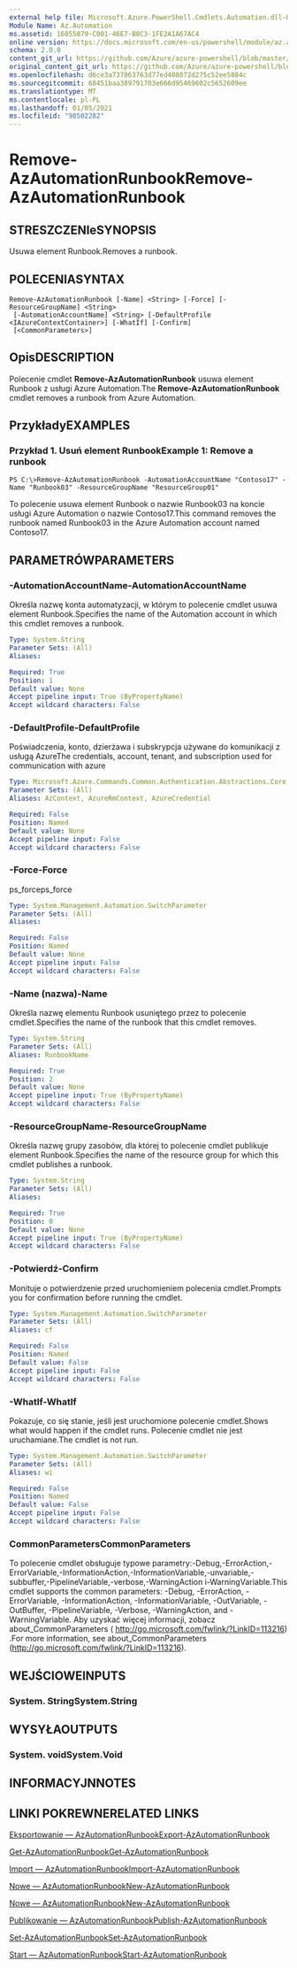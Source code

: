 ```yaml
---
external help file: Microsoft.Azure.PowerShell.Cmdlets.Automation.dll-Help.xml
Module Name: Az.Automation
ms.assetid: 16055879-C001-46E7-B8C3-1FE2A1A67AC4
online version: https://docs.microsoft.com/en-us/powershell/module/az.automation/remove-azautomationrunbook
schema: 2.0.0
content_git_url: https://github.com/Azure/azure-powershell/blob/master/src/Automation/Automation/help/Remove-AzAutomationRunbook.md
original_content_git_url: https://github.com/Azure/azure-powershell/blob/master/src/Automation/Automation/help/Remove-AzAutomationRunbook.md
ms.openlocfilehash: d6ce3a737063763d77ed408072d275c52ee5884c
ms.sourcegitcommit: 68451baa389791703e666d95469602c5652609ee
ms.translationtype: MT
ms.contentlocale: pl-PL
ms.lasthandoff: 01/05/2021
ms.locfileid: "98502282"
---
```

# <span data-ttu-id="75e32-101">Remove-AzAutomationRunbook</span><span class="sxs-lookup"><span data-stu-id="75e32-101">Remove-AzAutomationRunbook</span></span>

## <span data-ttu-id="75e32-102">STRESZCZENIe</span><span class="sxs-lookup"><span data-stu-id="75e32-102">SYNOPSIS</span></span>
<span data-ttu-id="75e32-103">Usuwa element Runbook.</span><span class="sxs-lookup"><span data-stu-id="75e32-103">Removes a runbook.</span></span>

## <span data-ttu-id="75e32-104">POLECENIA</span><span class="sxs-lookup"><span data-stu-id="75e32-104">SYNTAX</span></span>

```
Remove-AzAutomationRunbook [-Name] <String> [-Force] [-ResourceGroupName] <String>
 [-AutomationAccountName] <String> [-DefaultProfile <IAzureContextContainer>] [-WhatIf] [-Confirm]
 [<CommonParameters>]
```

## <span data-ttu-id="75e32-105">Opis</span><span class="sxs-lookup"><span data-stu-id="75e32-105">DESCRIPTION</span></span>
<span data-ttu-id="75e32-106">Polecenie cmdlet **Remove-AzAutomationRunbook** usuwa element Runbook z usługi Azure Automation.</span><span class="sxs-lookup"><span data-stu-id="75e32-106">The **Remove-AzAutomationRunbook** cmdlet removes a runbook from Azure Automation.</span></span>

## <span data-ttu-id="75e32-107">Przykłady</span><span class="sxs-lookup"><span data-stu-id="75e32-107">EXAMPLES</span></span>

### <span data-ttu-id="75e32-108">Przykład 1. Usuń element Runbook</span><span class="sxs-lookup"><span data-stu-id="75e32-108">Example 1: Remove a runbook</span></span>
```
PS C:\>Remove-AzAutomationRunbook -AutomationAccountName "Contoso17" -Name "Runbook03" -ResourceGroupName "ResourceGroup01"
```

<span data-ttu-id="75e32-109">To polecenie usuwa element Runbook o nazwie Runbook03 na koncie usługi Azure Automation o nazwie Contoso17.</span><span class="sxs-lookup"><span data-stu-id="75e32-109">This command removes the runbook named Runbook03 in the Azure Automation account named Contoso17.</span></span>

## <span data-ttu-id="75e32-110">PARAMETRÓW</span><span class="sxs-lookup"><span data-stu-id="75e32-110">PARAMETERS</span></span>

### <span data-ttu-id="75e32-111">-AutomationAccountName</span><span class="sxs-lookup"><span data-stu-id="75e32-111">-AutomationAccountName</span></span>
<span data-ttu-id="75e32-112">Określa nazwę konta automatyzacji, w którym to polecenie cmdlet usuwa element Runbook.</span><span class="sxs-lookup"><span data-stu-id="75e32-112">Specifies the name of the Automation account in which this cmdlet removes a runbook.</span></span>

```yaml
Type: System.String
Parameter Sets: (All)
Aliases:

Required: True
Position: 1
Default value: None
Accept pipeline input: True (ByPropertyName)
Accept wildcard characters: False
```

### <span data-ttu-id="75e32-113">-DefaultProfile</span><span class="sxs-lookup"><span data-stu-id="75e32-113">-DefaultProfile</span></span>
<span data-ttu-id="75e32-114">Poświadczenia, konto, dzierżawa i subskrypcja używane do komunikacji z usługą Azure</span><span class="sxs-lookup"><span data-stu-id="75e32-114">The credentials, account, tenant, and subscription used for communication with azure</span></span>

```yaml
Type: Microsoft.Azure.Commands.Common.Authentication.Abstractions.Core.IAzureContextContainer
Parameter Sets: (All)
Aliases: AzContext, AzureRmContext, AzureCredential

Required: False
Position: Named
Default value: None
Accept pipeline input: False
Accept wildcard characters: False
```

### <span data-ttu-id="75e32-115">-Force</span><span class="sxs-lookup"><span data-stu-id="75e32-115">-Force</span></span>
<span data-ttu-id="75e32-116">ps_force</span><span class="sxs-lookup"><span data-stu-id="75e32-116">ps_force</span></span>

```yaml
Type: System.Management.Automation.SwitchParameter
Parameter Sets: (All)
Aliases:

Required: False
Position: Named
Default value: None
Accept pipeline input: False
Accept wildcard characters: False
```

### <span data-ttu-id="75e32-117">-Name (nazwa)</span><span class="sxs-lookup"><span data-stu-id="75e32-117">-Name</span></span>
<span data-ttu-id="75e32-118">Określa nazwę elementu Runbook usuniętego przez to polecenie cmdlet.</span><span class="sxs-lookup"><span data-stu-id="75e32-118">Specifies the name of the runbook that this cmdlet removes.</span></span>

```yaml
Type: System.String
Parameter Sets: (All)
Aliases: RunbookName

Required: True
Position: 2
Default value: None
Accept pipeline input: True (ByPropertyName)
Accept wildcard characters: False
```

### <span data-ttu-id="75e32-119">-ResourceGroupName</span><span class="sxs-lookup"><span data-stu-id="75e32-119">-ResourceGroupName</span></span>
<span data-ttu-id="75e32-120">Określa nazwę grupy zasobów, dla której to polecenie cmdlet publikuje element Runbook.</span><span class="sxs-lookup"><span data-stu-id="75e32-120">Specifies the name of the resource group for which this cmdlet publishes a runbook.</span></span>

```yaml
Type: System.String
Parameter Sets: (All)
Aliases:

Required: True
Position: 0
Default value: None
Accept pipeline input: True (ByPropertyName)
Accept wildcard characters: False
```

### <span data-ttu-id="75e32-121">-Potwierdź</span><span class="sxs-lookup"><span data-stu-id="75e32-121">-Confirm</span></span>
<span data-ttu-id="75e32-122">Monituje o potwierdzenie przed uruchomieniem polecenia cmdlet.</span><span class="sxs-lookup"><span data-stu-id="75e32-122">Prompts you for confirmation before running the cmdlet.</span></span>

```yaml
Type: System.Management.Automation.SwitchParameter
Parameter Sets: (All)
Aliases: cf

Required: False
Position: Named
Default value: False
Accept pipeline input: False
Accept wildcard characters: False
```

### <span data-ttu-id="75e32-123">-WhatIf</span><span class="sxs-lookup"><span data-stu-id="75e32-123">-WhatIf</span></span>
<span data-ttu-id="75e32-124">Pokazuje, co się stanie, jeśli jest uruchomione polecenie cmdlet.</span><span class="sxs-lookup"><span data-stu-id="75e32-124">Shows what would happen if the cmdlet runs.</span></span>
<span data-ttu-id="75e32-125">Polecenie cmdlet nie jest uruchamiane.</span><span class="sxs-lookup"><span data-stu-id="75e32-125">The cmdlet is not run.</span></span>

```yaml
Type: System.Management.Automation.SwitchParameter
Parameter Sets: (All)
Aliases: wi

Required: False
Position: Named
Default value: False
Accept pipeline input: False
Accept wildcard characters: False
```

### <span data-ttu-id="75e32-126">CommonParameters</span><span class="sxs-lookup"><span data-stu-id="75e32-126">CommonParameters</span></span>
<span data-ttu-id="75e32-127">To polecenie cmdlet obsługuje typowe parametry:-Debug,-ErrorAction,-ErrorVariable,-InformationAction,-InformationVariable,-unvariable,-subbuffer,-PipelineVariable,-verbose,-WarningAction i-WarningVariable.</span><span class="sxs-lookup"><span data-stu-id="75e32-127">This cmdlet supports the common parameters: -Debug, -ErrorAction, -ErrorVariable, -InformationAction, -InformationVariable, -OutVariable, -OutBuffer, -PipelineVariable, -Verbose, -WarningAction, and -WarningVariable.</span></span> <span data-ttu-id="75e32-128">Aby uzyskać więcej informacji, zobacz about_CommonParameters ( http://go.microsoft.com/fwlink/?LinkID=113216) .</span><span class="sxs-lookup"><span data-stu-id="75e32-128">For more information, see about_CommonParameters (http://go.microsoft.com/fwlink/?LinkID=113216).</span></span>

## <span data-ttu-id="75e32-129">WEJŚCIOWE</span><span class="sxs-lookup"><span data-stu-id="75e32-129">INPUTS</span></span>

### <span data-ttu-id="75e32-130">System. String</span><span class="sxs-lookup"><span data-stu-id="75e32-130">System.String</span></span>

## <span data-ttu-id="75e32-131">WYSYŁA</span><span class="sxs-lookup"><span data-stu-id="75e32-131">OUTPUTS</span></span>

### <span data-ttu-id="75e32-132">System. void</span><span class="sxs-lookup"><span data-stu-id="75e32-132">System.Void</span></span>

## <span data-ttu-id="75e32-133">INFORMACYJN</span><span class="sxs-lookup"><span data-stu-id="75e32-133">NOTES</span></span>

## <span data-ttu-id="75e32-134">LINKI POKREWNE</span><span class="sxs-lookup"><span data-stu-id="75e32-134">RELATED LINKS</span></span>

[<span data-ttu-id="75e32-135">Eksportowanie — AzAutomationRunbook</span><span class="sxs-lookup"><span data-stu-id="75e32-135">Export-AzAutomationRunbook</span></span>](./Export-AzAutomationRunbook.md)

[<span data-ttu-id="75e32-136">Get-AzAutomationRunbook</span><span class="sxs-lookup"><span data-stu-id="75e32-136">Get-AzAutomationRunbook</span></span>](./Get-AzAutomationRunbook.md)

[<span data-ttu-id="75e32-137">Import — AzAutomationRunbook</span><span class="sxs-lookup"><span data-stu-id="75e32-137">Import-AzAutomationRunbook</span></span>](./Import-AzAutomationRunbook.md)

[<span data-ttu-id="75e32-138">Nowe — AzAutomationRunbook</span><span class="sxs-lookup"><span data-stu-id="75e32-138">New-AzAutomationRunbook</span></span>](./New-AzAutomationRunbook.md)

[<span data-ttu-id="75e32-139">Nowe — AzAutomationRunbook</span><span class="sxs-lookup"><span data-stu-id="75e32-139">New-AzAutomationRunbook</span></span>](./New-AzAutomationRunbook.md)

[<span data-ttu-id="75e32-140">Publikowanie — AzAutomationRunbook</span><span class="sxs-lookup"><span data-stu-id="75e32-140">Publish-AzAutomationRunbook</span></span>](./Publish-AzAutomationRunbook.md)

[<span data-ttu-id="75e32-141">Set-AzAutomationRunbook</span><span class="sxs-lookup"><span data-stu-id="75e32-141">Set-AzAutomationRunbook</span></span>](./Set-AzAutomationRunbook.md)

[<span data-ttu-id="75e32-142">Start — AzAutomationRunbook</span><span class="sxs-lookup"><span data-stu-id="75e32-142">Start-AzAutomationRunbook</span></span>](./Start-AzAutomationRunbook.md)



